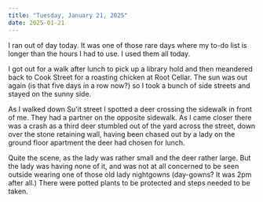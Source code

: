 ```yaml
---
title: "Tuesday, January 21, 2025"
date: 2025-01-21
---
```


I ran out of day today.   It was one of those rare days where my to-do list is longer than the hours I had to use.  I used them all today.

I got out for a walk after lunch to pick up a library hold and then meandered back to Cook Street for a roasting chicken at Root Cellar.  The sun was out again (is that five days in a row now?) so I took a bunch of side streets and stayed on the sunny side.  

As I walked down Su'it street I spotted a deer crossing the sidewalk in front of me.  They had a partner on the opposite sidewalk.  As I came closer there was a crash as a third deer stumbled out of the yard across the street, down over the stone retaining wall, having been chased out by a lady on the ground floor apartment the deer had chosen for lunch. 

Quite the scene, as the lady was rather small and the deer rather large.  But the lady was having none of it, and was not at all concerned to be seen outside wearing one of those old lady nightgowns (day-gowns? It was 2pm after all.)  There were potted plants to be protected and steps needed to be taken.

